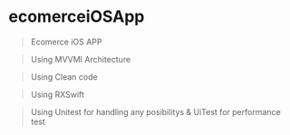 # ecomerceiOSApp

> Ecomerce iOS APP 

> Using MVVMI Architecture

> Using Clean code

> Using RXSwift

> Using Unitest for handling any posibilitys & UiTest for performance test
